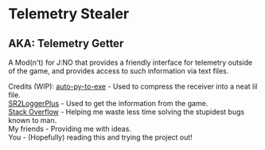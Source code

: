 # Telemetry Stealer
## AKA: Telemetry Getter

A Mod(n't) for J:NO that provides a friendly interface for telemetry outside of the game, and provides access to such information via text files. 


Credits (WIP):
[auto-py-to-exe](https://github.com/brentvollebregt/auto-py-to-exe) - Used to compress the receiver into a neat lil file.<br />
[SR2LoggerPlus](https://www.simplerockets.com/Mods/View/64864/SR2LoggerPlus) - Used to get the information from the game.<br />
[Stack Overflow](https://stackoverflow.com/) - Helping me waste less time solving the stupidest bugs known to man.<br />
My friends - Providing me with ideas.<br />
You - (Hopefully) reading this and trying the project out!
